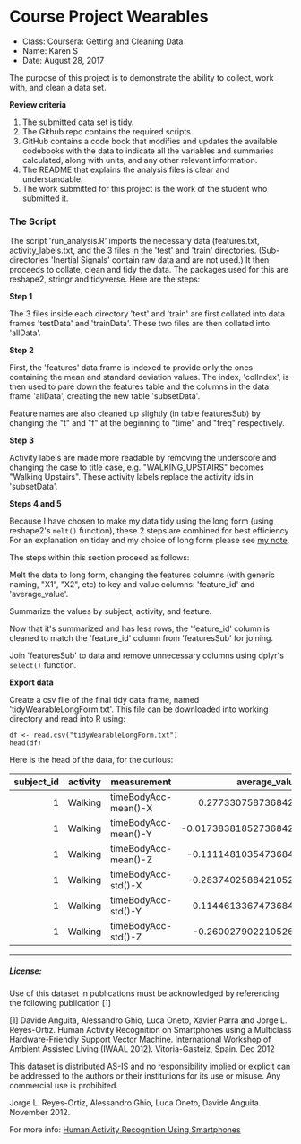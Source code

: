 # Course Project Wearables

* Class:  Coursera: Getting and Cleaning Data
* Name:   Karen S
* Date:   August 28, 2017

The purpose of this project is to demonstrate the ability to collect, work with, and clean a data set.

**Review criteria**

1. The submitted data set is tidy.
1. The Github repo contains the required scripts.
1. GitHub contains a code book that modifies and updates the available codebooks with the data to indicate all the variables and summaries calculated, along with units, and any other relevant information.
1. The README that explains the analysis files is clear and understandable.
1. The work submitted for this project is the work of the student who submitted it.

### The Script

The script 'run\_analysis.R' imports the necessary data (features.txt, activity\_labels.txt, and the 3 files in the 'test' and 'train' directories. (Sub-directories 'Inertial Signals' contain raw data and are not used.) It then proceeds to collate, clean and tidy the data. The packages used for this are reshape2, stringr and tidyverse. Here are the steps:

**Step 1**

The 3 files inside each directory 'test' and 'train' are first collated into data frames 'testData' and 'trainData'. These two files are then collated into 'allData'.

**Step 2**

First, the 'features' data frame is indexed to provide only the ones containing the mean and standard deviation values. The index, 'colIndex', is then used to pare down the features table and the columns in the data frame 'allData', creating the new table 'subsetData'.

Feature names are also cleaned up slightly (in table featuresSub) by changing the "t" and "f" at the beginning to "time" and "freq" respectively.

**Step 3**

Activity labels are made more readable by removing the underscore and changing the case to title case, e.g. "WALKING\_UPSTAIRS" becomes "Walking Upstairs". These activity labels replace the activity ids in 'subsetData'.

**Steps 4 and 5**

Because I have chosen to make my data tidy using the long form (using reshape2's `melt()` function), these 2 steps are combined for best efficiency. For an explanation on tiday and my choice of long form please see [my note](AboutTidyData.md "About Long Form Tidy Data").

The steps within this section proceed as follows:

Melt the data to long form, changing the features columns (with generic naming, "X1", "X2", etc) to key and value columns: 'feature\_id' and 'average\_value'.

Summarize the values by subject, activity, and feature.

Now that it's summarized and has less rows, the 'feature\_id' column is cleaned to match the 'feature\_id' column from 'featuresSub' for joining.

Join 'featuresSub' to data and remove unnecessary columns using dplyr's `select()` function.

**Export data**

Create a csv file of the final tidy data frame, named 'tidyWearableLongForm.txt'. This file can be downloaded into working directory and read into R using:

    df <- read.csv("tidyWearableLongForm.txt")
    head(df)

Here is the head of the data, for the curious:

| subject_id | activity | measurement          | average_value         |
|-----------:|----------|----------------------|----------------------:|
| 1          | Walking  | timeBodyAcc-mean()-X | 0.2773307587368421    |
| 1          | Walking  | timeBodyAcc-mean()-Y | -0.017383818527368422 |
| 1          | Walking  | timeBodyAcc-mean()-Z | -0.11114810354736843  |
| 1          | Walking  | timeBodyAcc-std()-X  | -0.28374025884210524  |
| 1          | Walking  | timeBodyAcc-std()-Y  | 0.11446133674736843   |
| 1          | Walking  | timeBodyAcc-std()-Z  | -0.2600279022105263   |

---
##### License:

Use of this dataset in publications must be acknowledged by referencing the following publication [1] 

[1] Davide Anguita, Alessandro Ghio, Luca Oneto, Xavier Parra and Jorge L. Reyes-Ortiz. Human Activity Recognition on Smartphones using a Multiclass Hardware-Friendly Support Vector Machine. International Workshop of Ambient Assisted Living (IWAAL 2012). Vitoria-Gasteiz, Spain. Dec 2012

This dataset is distributed AS-IS and no responsibility implied or explicit can be addressed to the authors or their institutions for its use or misuse. Any commercial use is prohibited.

Jorge L. Reyes-Ortiz, Alessandro Ghio, Luca Oneto, Davide Anguita. November 2012.

For more info: [Human Activity Recognition Using Smartphones](http://archive.ics.uci.edu/ml/datasets/Human+Activity+Recognition+Using+Smartphones)
